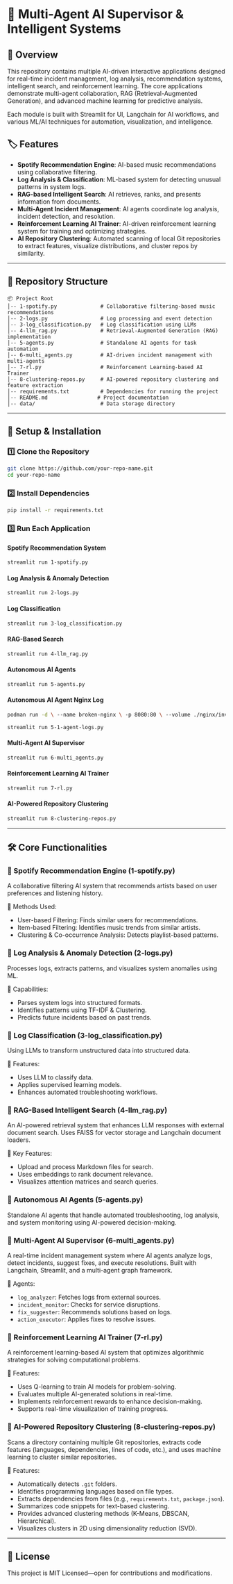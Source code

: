 # 🚀 Multi-Agent AI Supervisor & Intelligent Systems

## 📌 Overview

This repository contains multiple AI-driven interactive applications designed for real-time incident management, log analysis, recommendation systems, intelligent search, and reinforcement learning. The core applications demonstrate multi-agent collaboration, RAG (Retrieval-Augmented Generation), and advanced machine learning for predictive analysis.

Each module is built with Streamlit for UI, Langchain for AI workflows, and various ML/AI techniques for automation, visualization, and intelligence.

## 🏷️ Features

- **Spotify Recommendation Engine**: AI-based music recommendations using collaborative filtering.
- **Log Analysis & Classification**: ML-based system for detecting unusual patterns in system logs.
- **RAG-based Intelligent Search**: AI retrieves, ranks, and presents information from documents.
- **Multi-Agent Incident Management**: AI agents coordinate log analysis, incident detection, and resolution.
- **Reinforcement Learning AI Trainer**: AI-driven reinforcement learning system for training and optimizing strategies.
- **AI Repository Clustering**: Automated scanning of local Git repositories to extract features, visualize distributions, and cluster repos by similarity.

---

## 💂️️ Repository Structure

```text
📦 Project Root
│-- 1-spotify.py              # Collaborative filtering-based music recommendations
│-- 2-logs.py                 # Log processing and event detection
│-- 3-log_classification.py   # Log classification using LLMs
│-- 4-llm_rag.py              # Retrieval-Augmented Generation (RAG) implementation
│-- 5-agents.py               # Standalone AI agents for task automation
│-- 6-multi_agents.py         # AI-driven incident management with multi-agents
│-- 7-rl.py                   # Reinforcement Learning-based AI Trainer
│-- 8-clustering-repos.py     # AI-powered repository clustering and feature extraction
│-- requirements.txt          # Dependencies for running the project
│-- README.md                # Project documentation
│-- data/                     # Data storage directory
```

---

## 🚀 Setup & Installation

### 1️⃣ Clone the Repository

```sh
git clone https://github.com/your-repo-name.git
cd your-repo-name
```

### 2️⃣ Install Dependencies

```sh
pip install -r requirements.txt
```

### 3️⃣ Run Each Application

#### Spotify Recommendation System

```sh
streamlit run 1-spotify.py
```

#### Log Analysis & Anomaly Detection

```sh
streamlit run 2-logs.py
```

#### Log Classification

```sh
streamlit run 3-log_classification.py
```

#### RAG-Based Search

```sh
streamlit run 4-llm_rag.py
```

#### Autonomous AI Agents

```sh
streamlit run 5-agents.py
```

#### Autonomous AI Agent Nginx Log

```sh
podman run -d \ --name broken-nginx \ -p 8080:80 \ --volume ./nginx/invalid_nginx.conf:/etc/nginx/nginx.conf:ro \ nginx

streamlit run 5-1-agent-logs.py
```

#### Multi-Agent AI Supervisor

```sh
streamlit run 6-multi_agents.py
```

#### Reinforcement Learning AI Trainer

```sh
streamlit run 7-rl.py
```

#### AI-Powered Repository Clustering

```sh
streamlit run 8-clustering-repos.py
```

---

## 🛠️ Core Functionalities

### 🔹 Spotify Recommendation Engine (1-spotify.py)

A collaborative filtering AI system that recommends artists based on user preferences and listening history.

🔹 Methods Used:

- User-based Filtering: Finds similar users for recommendations.
- Item-based Filtering: Identifies music trends from similar artists.
- Clustering & Co-occurrence Analysis: Detects playlist-based patterns.

### 🔹 Log Analysis & Anomaly Detection (2-logs.py)

Processes logs, extracts patterns, and visualizes system anomalies using ML.

🔹 Capabilities:

- Parses system logs into structured formats.
- Identifies patterns using TF-IDF & Clustering.
- Predicts future incidents based on past trends.

### 🔹 Log Classification (3-log_classification.py)

Using LLMs to transform unstructured data into structured data.

🔹 Features:

- Uses LLM to classify data.
- Applies supervised learning models.
- Enhances automated troubleshooting workflows.

### 🔹 RAG-Based Intelligent Search (4-llm_rag.py)

An AI-powered retrieval system that enhances LLM responses with external document search. Uses FAISS for vector storage and Langchain document loaders.

🔹 Key Features:

- Upload and process Markdown files for search.
- Uses embeddings to rank document relevance.
- Visualizes attention matrices and search queries.

### 🔹 Autonomous AI Agents (5-agents.py)

Standalone AI agents that handle automated troubleshooting, log analysis, and system monitoring using AI-powered decision-making.

### 🔹 Multi-Agent AI Supervisor (6-multi_agents.py)

A real-time incident management system where AI agents analyze logs, detect incidents, suggest fixes, and execute resolutions. Built with Langchain, Streamlit, and a multi-agent graph framework.

🔹 Agents:

- `log_analyzer`: Fetches logs from external sources.
- `incident_monitor`: Checks for service disruptions.
- `fix_suggester`: Recommends solutions based on logs.
- `action_executor`: Applies fixes to resolve issues.

### 🔹 Reinforcement Learning AI Trainer (7-rl.py)

A reinforcement learning-based AI system that optimizes algorithmic strategies for solving computational problems.

🔹 Features:

- Uses Q-learning to train AI models for problem-solving.
- Evaluates multiple AI-generated solutions in real-time.
- Implements reinforcement rewards to enhance decision-making.
- Supports real-time visualization of training progress.

### 🔹 AI-Powered Repository Clustering (8-clustering-repos.py)

Scans a directory containing multiple Git repositories, extracts code features (languages, dependencies, lines of code, etc.), and uses machine learning to cluster similar repositories.

🔹 Features:

- Automatically detects `.git` folders.
- Identifies programming languages based on file types.
- Extracts dependencies from files (e.g., `requirements.txt`, `package.json`).
- Summarizes code snippets for text-based clustering.
- Provides advanced clustering methods (K-Means, DBSCAN, Hierarchical).
- Visualizes clusters in 2D using dimensionality reduction (SVD).

---

## 📝 License

This project is MIT Licensed—open for contributions and modifications.
